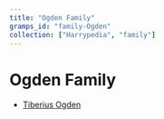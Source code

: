 ```yaml
---
title: "Ogden Family"
gramps_id: "family-Ogden"
collection: ["Harrypedia", "family"]
---
```


# Ogden Family

- [Tiberius Ogden](/Harrypedia/people/Ogden/Tiberius/)
